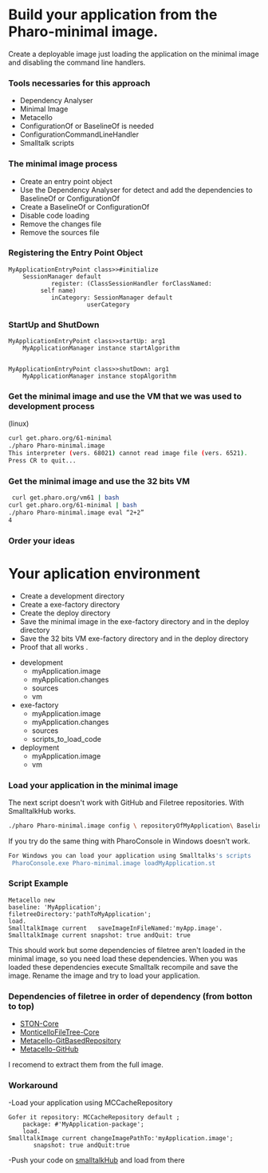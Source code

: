 # Build your application from the Pharo-minimal image.
Create a deployable image just  loading the application on the minimal image and disabling the command line handlers.
### Tools necessaries for this approach
- Dependency Analyser
- Minimal Image
- Metacello
- ConfigurationOf or BaselineOf is needed
- ConfigurationCommandLineHandler 
- Smalltalk scripts
### The minimal image process
- Create an entry point object
- Use the Dependency Analyser for detect and add the dependencies to BaselineOf or ConfigurationOf
- Create a BaselineOf or ConfigurationOf
- Disable code loading
- Remove the changes file
- Remove the sources file
### Registering the Entry Point Object

```st
MyApplicationEntryPoint class>>#initialize
    SessionManager default
            register: (ClassSessionHandler forClassNamed: 
         self name)
            inCategory: SessionManager default 
                      userCategory
```


### StartUp and ShutDown
```st
MyApplicationEntryPoint class>>startUp: arg1
    MyApplicationManager instance startAlgorithm


MyApplicationEntryPoint class>>shutDown: arg1
    MyApplicationManager instance stopAlgorithm
 ```
 
### Get the minimal image and use the VM that we was used to development process
(linux)
```sh
curl get.pharo.org/61-minimal
./pharo Pharo-minimal.image
This interpreter (vers. 68021) cannot read image file (vers. 6521).
Press CR to quit...

```
 ### Get the minimal image and use the 32 bits VM
 
```sh
 curl get.pharo.org/vm61 | bash
curl get.pharo.org/61-minimal | bash
./pharo Pharo-minimal.image eval “2+2”
4
```
 ### Order your ideas
 # Your aplication environment

- Create a development directory
- Create a exe-factory directory
- Create the deploy directory
- Save the minimal image in the exe-factory directory and in the deploy directory
- Save the 32 bits VM exe-factory directory and in the deploy directory
- Proof that all works
.

 * development
   * myApplication.image
   * myApplication.changes
   * sources
   * vm
 * exe-factory
   * myApplication.image
   * myApplication.changes
   * sources
   * scripts_to_load_code
 * deployment
   * myApplication.image
   * vm


### Load your application in the minimal image
The next script doesn't work with GitHub and Filetree repositories. 
With SmalltalkHub works.
```sh
./pharo Pharo-minimal.image config \ repositoryOfMyApplication\ BaselineOfMyApplication\ --install=baseline

```


If you try do the same thing with PharoConsole in Windows doesn't work.
```sh
For Windows you can load your application using Smalltalks's scripts
 PharoConsole.exe Pharo-minimal.image loadMyApplication.st
```
### Script Example

```st
Metacello new
baseline: 'MyApplication';
filetreeDirectory:'pathToMyApplication';
load.
SmalltalkImage current   saveImageInFileNamed:'myApp.image'.
SmalltalkImage current snapshot: true andQuit: true
```
This should work but some dependencies of filetree aren't loaded in the minimal image, so you need load these dependencies.
When you was loaded these dependencies execute Smalltalk recompile and save the image.
Rename the image and try to load your application.
### Dependencies of filetree in order of dependency (from botton to top)

  - [STON-Core](https://ci.inria.fr/pharo-contribution/job/EnterprisePharoBook/lastSuccessfulBuild/artifact/book-result/STON/STON.html)
  - [MonticelloFileTree-Core](http://smalltalkhub.com/mc/Pharo/Pharo60/MonticelloFileTree-Core-TheIntegrator.152.mcz)
  - [Metacello-GitBasedRepository](http://smalltalkhub.com/mc/Pharo/Pharo60/Metacello-GitBasedRepository-TheIntegrator.24.mcz)
  - [Metacello-GitHub](http://smalltalkhub.com/mc/Pharo/Pharo60/Metacello-GitHub-TheIntegrator.58.mcz)
  
  I recomend to extract them from the full image.
  
 ### Workaround 
 -Load your application using MCCacheRepository
 ```st
 Gofer it repository: MCCacheRepository default ;
	 package: #'MyApplication-package';
	 load.
SmalltalkImage current changeImagePathTo:'myApplication.image';
		snapshot: true andQuit:true
```
 -Push your code on [smalltalkHub](http://smalltalkhub.com/) and load from there 
